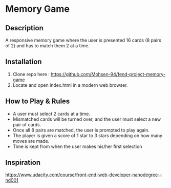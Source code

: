 # Memory Game

## Description

A responsive memory game where the user is presented 16 cards (8 pairs of 2) and has to match them 2 at a time.

## Installation

1. Clone repo here : https://github.com/Mohsen-94/fend-project-memory-game
2. Locate and open index.html in a modern web browser.

## How to Play & Rules

- A user must select 2 cards at a time.
- Mismatched cards will be turned over, and the user must select a new pair of cards.
- Once all 8 pairs are matched, the user is prompted to play again.
- The player is given a score of 1 star to 3 stars depending on how many moves are made.
- Time is kept from when the user makes his/her first selection

## Inspiration

https://www.udacity.com/course/front-end-web-developer-nanodegree--nd001
